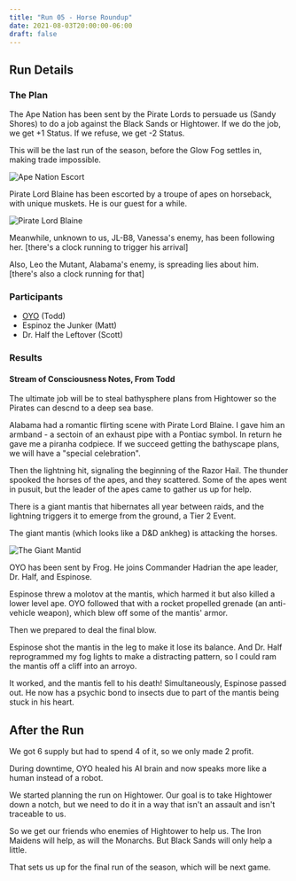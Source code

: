 ```yaml
---
title: "Run 05 - Horse Roundup"
date: 2021-08-03T20:00:00-06:00
draft: false
---
```


## Run Details

### The Plan

The Ape Nation has been sent by the Pirate Lords to persuade us (Sandy Shores) to do a job against the Black Sands or Hightower. If we do the job, we get +1 Status. If we refuse, we get -2 Status.

This will be the last run of the season, before the Glow Fog settles in, making trade impossible.

![](<https://i.pinimg.com/originals/14/7c/37/147c37daf4af64c930212b307f2eccc4.jpg> "Ape Nation Escort")

Pirate Lord Blaine has been escorted by a troupe of apes on horseback, with unique muskets. He is our guest for a while.

![](<https://images-wixmp-ed30a86b8c4ca887773594c2.wixmp.com/f/5c4cd984-2c10-4def-a4a2-1c2ef604dc37/dc2q2xl-c4c6e742-4f26-42e9-b7f0-71c28c8957b9.jpg/v1/fill/w_894,h_894,q_70,strp/the_pirate_lord_by_point_maitimo_dc2q2xl-pre.jpg?token=eyJ0eXAiOiJKV1QiLCJhbGciOiJIUzI1NiJ9.eyJzdWIiOiJ1cm46YXBwOjdlMGQxODg5ODIyNjQzNzNhNWYwZDQxNWVhMGQyNmUwIiwiaXNzIjoidXJuOmFwcDo3ZTBkMTg4OTgyMjY0MzczYTVmMGQ0MTVlYTBkMjZlMCIsIm9iaiI6W1t7ImhlaWdodCI6Ijw9MTAyNCIsInBhdGgiOiJcL2ZcLzVjNGNkOTg0LTJjMTAtNGRlZi1hNGEyLTFjMmVmNjA0ZGMzN1wvZGMycTJ4bC1jNGM2ZTc0Mi00ZjI2LTQyZTktYjdmMC03MWMyOGM4OTU3YjkuanBnIiwid2lkdGgiOiI8PTEwMjQifV1dLCJhdWQiOlsidXJuOnNlcnZpY2U6aW1hZ2Uub3BlcmF0aW9ucyJdfQ.-qbY3nVJeT3ABfJn6GBoSvjhUAXhif5YaoihEQGtnWk> "Pirate Lord Blaine")

Meanwhile, unknown to us, JL-B8, Vanessa's enemy, has been following her. [there's a clock running to trigger his arrival] 

Also, Leo the Mutant, Alabama's enemy, is spreading lies about him. [there's also a clock running for that]


### Participants

* [OYO](../../characters/oyo) (Todd)
* Espinoz the Junker (Matt)
* Dr. Half the Leftover (Scott)

### Results

#### Stream of Consciousness Notes, From Todd

The ultimate job will be to steal bathysphere plans from Hightower so the Pirates can descnd to a deep sea base.

Alabama had a romantic flirting scene with Pirate Lord Blaine. I gave him an armband - a sectoin of an exhaust pipe with a Pontiac symbol. In return he gave me a piranha codpiece. If we succeed getting the bathyscape plans, we will have a "special celebration".

Then the lightning hit, signaling the beginning of the Razor Hail. The thunder spooked the horses of the apes, and they scattered. Some of the apes went in pusuit, but the leader of the apes came to gather us up for help.

There is a giant mantis that hibernates all year between raids, and the lightning triggers it to emerge from the ground, a Tier 2 Event.

The giant mantis (which looks like a D&D ankheg) is attacking the horses.

![](<https://media-waterdeep.cursecdn.com/avatars/thumbnails/0/161/1000/1000/636252759871983921.jpeg> "The Giant Mantid")

OYO has been sent by Frog. He joins Commander Hadrian the ape leader, Dr. Half, and Espinose.

Espinose threw a molotov at the mantis, which harmed it but also killed a lower level ape. OYO followed that with a rocket propelled grenade (an anti-vehicle weapon), which blew off some of the mantis' armor.

Then we prepared to deal the final blow. 

Espinose shot the mantis in the leg to make it lose its balance. And Dr. Half reprogrammed my fog lights to make a distracting pattern, so I could ram the mantis off a cliff into an arroyo.

It worked, and the mantis fell to his death! Simultaneously, Espinose passed out. He now has a psychic bond to insects due to part of the mantis being stuck in his heart.

## After the Run

We got 6 supply but had to spend 4 of it, so we only made 2 profit.

During downtime, OYO healed his AI brain and now speaks more like a human instead of a robot.

We started planning the run on Hightower. Our goal is to take Hightower down a notch, but we need to do it in a way that isn't an assault and isn't traceable to us.

So we get our friends who enemies of Hightower to help us. The Iron Maidens will help, as will the Monarchs. But Black Sands will only help a little.

That sets us up for the final run of the season, which will be next game.
